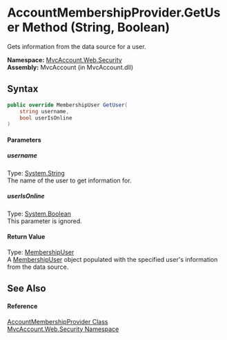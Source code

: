 AccountMembershipProvider.GetUser Method (String, Boolean)
==========================================================
Gets information from the data source for a user.

**Namespace:** [MvcAccount.Web.Security][1]  
**Assembly:** MvcAccount (in MvcAccount.dll)

Syntax
------

```csharp
public override MembershipUser GetUser(
	string username,
	bool userIsOnline
)
```

#### Parameters

##### *username*
Type: [System.String][2]  
The name of the user to get information for.

##### *userIsOnline*
Type: [System.Boolean][3]  
This parameter is ignored.

#### Return Value
Type: [MembershipUser][4]  
 A [MembershipUser][4] object populated with the specified user's information from the data source. 

See Also
--------

#### Reference
[AccountMembershipProvider Class][5]  
[MvcAccount.Web.Security Namespace][1]  

[1]: ../README.md
[2]: http://msdn.microsoft.com/en-us/library/s1wwdcbf
[3]: http://msdn.microsoft.com/en-us/library/a28wyd50
[4]: http://msdn.microsoft.com/en-us/library/d1b506ez
[5]: README.md